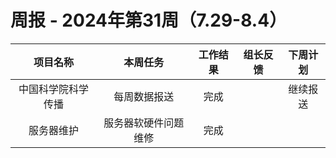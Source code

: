 
# 周报 - 2024年第31周（7.29-8.4）


|   项目名称    |    本周任务    | 工作结果 | 组长反馈 | 下周计划 |
| :-------: | :--------: | :--: | :--: | :--: |
| 中国科学院科学传播 |   每周数据报送   |  完成  |      | 继续报送 |
|   服务器维护   | 服务器软硬件问题维修 |  完成  |      |      |




